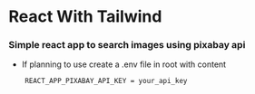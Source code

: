 # React With Tailwind

### Simple react app to search images using pixabay api

- If planning to use create a .env file in root with content

```
    REACT_APP_PIXABAY_API_KEY = your_api_key
```
